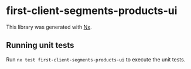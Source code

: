 # first-client-segments-products-ui

This library was generated with [Nx](https://nx.dev).

## Running unit tests

Run `nx test first-client-segments-products-ui` to execute the unit tests.
